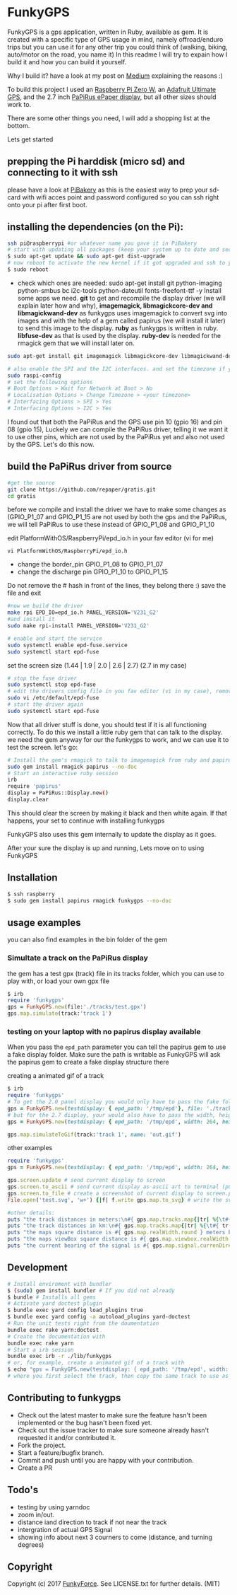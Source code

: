 # FunkyGPS

FunkyGPS is a gps application, written in Ruby, available as gem.
It is created with a specific type of GPS usage in mind, namely offroad/enduro trips
but you can use it for any other trip you could think of (walking, biking, auto/motor on the road, you name it)
In this readme I will try to expain how I build it and how you can build it yourself.

Why I build it? have a look at my post on [Medium](https://medium.com/) explaining the reasons :)

To build this project I used an [Raspberry Pi Zero W](https://www.pi-supply.com/product/raspberry-pi-zero-w/), an [Adafruit Ultimate GPS](https://www.pi-supply.com/product/adafruit-ultimate-gps-breakout-66-channel-10-hz-updates/), and the 2.7 inch [PaPiRus ePaper display](https://www.pi-supply.com/product/papirus-epaper-eink-screen-hat-for-raspberry-pi/), but all other sizes should work to.

There are some other things you need, I will add a shopping list at the bottom.

Lets get started

## prepping the Pi harddisk (micro sd) and connecting to it with ssh

please have a look at [PiBakery](http://www.pibakery.org/) as this is the easiest way to prep your sd-card with wifi acces point and password configured
so you can ssh right onto your pi after first boot.

## installing the dependencies (on the Pi):
```bash
ssh pi@raspberrypi #or whatever name you gave it in PiBakery
# start with updating all packages (keep your system up to date and security holes closed). takes about 5 mins, so get a coffee
$ sudo apt-get update && sudo apt-get dist-upgrade
# now reboot to activate the new kernel if it got upgraded and ssh to you pi again
$ sudo reboot
```
- check which ones are needed: sudo apt-get install git python-imaging python-smbus bc i2c-tools python-dateutil fonts-freefont-ttf -y
Install some apps we need. **git** to get and recompile the display driver (we will explain later how and why), **imagemagick, libmagickcore-dev and libmagickwand-dev** as funkygps uses imagemagick to convert svg into images and with the help of a gem called papirus (we will install it later) to send this image to the display.  **ruby** as funkygps is written in ruby. **libfuse-dev** as that is used by the display. **ruby-dev** is needed for the rmagick gem that we will install later on.
```bash
sudo apt-get install git imagemagick libmagickcore-dev libmagickwand-dev ruby ruby-dev libfuse-dev -y

# also enable the SPI and the I2C interfaces. and set the timezone if you did not do that in PiBakery already
sudo raspi-config
# set the following options
# Boot Options > Wait for Network at Boot > No
# Localisation Options > Change Timezone > <your timezone>
# Interfacing Options > SPI > Yes
# Interfacing Options > I2C > Yes
```

I found out that both the PaPiRus and the GPS use pin 10 (gpio 16) and pin 08 (gpio 15), Luckely we can compile the PaPiRus driver,
telling it we want it to use other pins, which are not used by the PaPiRus yet and also not used by the GPS. Let's do this now.

## build the PaPiRus driver from source
```bash
#get the source
git clone https://github.com/repaper/gratis.git
cd gratis
```

before we compile and install the driver we have to make some changes
as (GPIO_P1_07 and GPIO_P1_15 are not used by both the gps and the PaPiRus,
we will tell PaPiRus to use these instead of GPIO_P1_08 and GPIO_P1_10

edit PlatformWithOS/RaspberryPi/epd_io.h in your fav editor (vi for me)

```vi PlatformWithOS/RaspberryPi/epd_io.h```

* change the border_pin GPIO_P1_08 to GPIO_P1_07
* change the discharge pin GPIO_P1_10 to GPIO_P1_15

Do not remove the # hash in front of the lines, they belong there :)
save the file and exit

```bash
#now we build the driver
make rpi EPD_IO=epd_io.h PANEL_VERSION='V231_G2'
#and install it
sudo make rpi-install PANEL_VERSION='V231_G2'

# enable and start the service
sudo systemctl enable epd-fuse.service
sudo systemctl start epd-fuse
```

set the screen size (1.44 | 1.9 | 2.0 | 2.6 | 2.7) (2.7 in my case)
```bash
# stop the fuse driver
sudo systemctl stop epd-fuse
# edit the drivers config file in you fav editor (vi in my case), remove the # from the line that start with #EPD_SIZE and add your display size.
sudo vi /etc/default/epd-fuse
# start the driver again
sudo systemctl start epd-fuse
```

Now that all driver stuff is done, you should test if it is all functioning correctly. To do this we install a little ruby gem that can talk to the display. we need the gem anyway for our the funkygps to work, and we can use it to test the screen. let's go:

```bash
# Install the gem's rmagick to talk to imagemagick from ruby and papirus to talk to the display from ruby
sudo gem install rmagick papirus --no-doc
# Start an interactive ruby session
irb
require 'papirus'
display = PaPiRus::Display.new()
display.clear
```

This should clear the screen by making it black and then white again. If that happens, your set to continue with installing funkygps



FunkyGPS also uses this gem internally to update the display as it goes.

After your sure the display is up and running, Lets move on to using FunkyGPS

## Installation

```bash
$ ssh raspberry
$ sudo gem install papirus rmagick funkygps --no-doc
```
## usage examples

you can also find examples in the bin folder of the gem

### Simultate a track on the PaPiRus display
the gem has a test gpx (track) file in its tracks folder, which you can use to play with, or load your own gpx file
```ruby
$ irb
require 'funkygps'
gps = FunkyGPS.new(file:'./tracks/test.gpx')
gps.map.simulate(track:'track 1')
```
### testing on your laptop with no papirus display available

When you pass the `epd_path` parameter you can tell the papirus gem to use a fake display folder. Make sure the path is writable as FunkyGPS will ask the papirus gem to create a fake display structure there

creating a animated gif of a track
```ruby
$ irb
require 'funkygps'
# To get the 2.0 panel display you would only have to pass the fake folder as the 2.0 is the default display:
gps = FunkyGPS.new(testdisplay: { epd_path: '/tmp/epd'}, file: './tracks/test.gpx')
# but for the 2.7 display, your would also have to pass the width, height and panel info
gps = FunkyGPS.new(testdisplay: { epd_path: '/tmp/epd', width: 264, height: 176, panel: 'EPD 2.7'}, file: './tracks/test.gpx')

gps.map.simulateToGif(track:'track 1', name: 'out.gif')
```

other examples
```ruby
require 'funkygps'
gps = FunkyGPS.new(testdisplay: { epd_path: '/tmp/epd', width: 264, height: 176, panel: 'EPD 2.7' }, file: './tracks/test.gpx')

gps.screen.update # send current display to screen
gps.screen.to_ascii # send current display as ascii art to terminal (put your terminal font small)
gps.screen.to_file # create a screenshot of current display to screen.png
File.open('test.svg', 'w+') {|f| f.write gps.map.to_svg} # write the svg of the current display to a file

#other details:
puts "the track distances in meters:\n#{ gps.map.tracks.map{|tr| %{\t#{ tr.name }:#{ tr.distanceInMeters } meters\n}}.join('') }"
puts "the track distances in km:\n#{ gps.map.tracks.map{|tr| %{\t#{ tr.name }:#{ tr.distanceInKilometers } km\n}}.join('') }"
puts "the maps square distance is #{ gps.map.realWidth.round } meters by #{ gps.map.realHeight.round } meters"
puts "the maps viewBox square distance is #{ gps.map.viewbox.realWidth.round } meters by #{ gps.map.viewbox.realHeight.round } meters"
puts "the current bearing of the signal is #{ gps.map.signal.currenDirection } degrees"
```
## Development
```bash
# Install enviroment with bundler
$ (sudo) gem install bundler # If you did not already
$ bundle # Installs all gems
# Activate yard doctest plugin
$ bundle exec yard config load_plugins true
$ bundle exec yard config -a autoload_plugins yard-doctest
# Run the unit tests right from the doumentation
bundle exec rake yarn:doctest
# Create the documentation with
bundle exec rake yarn
# Start a irb session
bundle exec irb -r ./lib/funkygps
# or, for example, create a animated gif of a track with
$ echo "gps = FunkyGPS.new(testdisplay: { epd_path: '/tmp/epd', width: 264, height: 176, panel: 'EPD 2.7' }, file: './tracks/track1.gpx'); gps.map.setActiveTrack(name: 'track 1');gps.signal.copyTrackPointsToSignal(name:'track 1'); gps.signal.simulateToGif; STDOUT.puts 'done'" |bundle exec irb -r ./lib/funkygps
# where you first select the track, then copy the same track to use as fake gps signal and then simulate that signal
```
## Contributing to funkygps

* Check out the latest master to make sure the feature hasn't been implemented or the bug hasn't been fixed yet.
* Check out the issue tracker to make sure someone already hasn't requested it and/or contributed it.
* Fork the project.
* Start a feature/bugfix branch.
* Commit and push until you are happy with your contribution.
* Create a PR

## Todo's

* testing by using yarndoc
* zoom in/out.
* distance iand direction to track if not near the track
* intergration of actual GPS Signal
* showing info about next 3 courners to come (distance, and turning degrees)

## Copyright

Copyright (c) 2017 [FunkyForce](http://funkyforce.nl). See LICENSE.txt for further details. (MIT)

